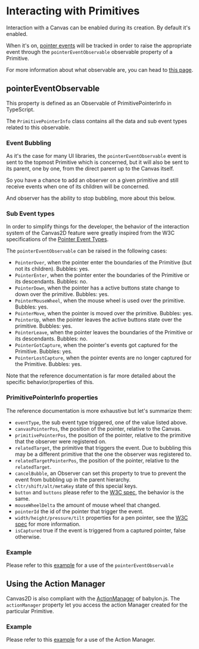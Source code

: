 # Interacting with Primitives

Interaction with a Canvas can be enabled during its creation. By default it's enabled.

When it's on, [pointer events](https://developer.mozilla.org/en-US/docs/Web/API/Pointer_events) will be tracked in order to raise the appropriate event through the `pointerEventObservable` observable property of a Primitive.

For more information about what observable are, you can head to [this page](https://doc.babylonjs.com/overviews/Observables).

## pointerEventObservable

This property is defined as an Observable of PrimitivePointerInfo  in TypeScript.

The `PrimitivePointerInfo` class contains all the data and sub event types related to this observable.

### Event Bubbling

As it's the case for many UI libraries, the `pointerEventObservable` event is sent to the topmost Primitive which is concerned, but it will also be sent to its parent, one by one, from the direct parent up to the Canvas itself.

So you have a chance to add an observer on a given primitive and still receive events when one of its children will be concerned.

And observer has the ability to stop bubbling, more about this below.

### Sub Event types

In order to simplify things for the developer, the behavior of the interaction system of the Canvas2D feature were greatly inspired from the W3C specifications of the [Pointer Event Types](https://www.w3.org/TR/pointerevents/#pointer-event-types).

The `pointerEventObservable` can be raised in the following cases:

 - `PointerOver`, when the pointer enter the boundaries of the Primitive (but not its children). Bubbles: yes.
 - `PointerEnter`, when the pointer enter the boundaries of the Primitive or its descendants. Bubbles: no.
 - `PointerDown`, when the pointer has a active buttons state change to down over the primitive. Bubbles: yes.
 - `PointerMouseWheel`, when the mouse wheel is used over the primitive. Bubbles: yes.
 - `PointerMove`, when the pointer is moved over the primitive. Bubbles: yes.
 - `PointerUp`, when the pointer leaves the active buttons state over the primitive. Bubbles: yes.
 - `PointerLeave`, when the pointer leaves the boundaries of the Primitive or its descendants. Bubbles: no.
 - `PointerGotCapture`, when the pointer's events got captured for the Primitive. Bubbles: yes.
 - `PointerLostCapture`, when the pointer events are no longer captured for the Primitive. Bubbles: yes.

Note that the reference documentation is far more detailed about the specific behavior/properties of this.

### PrimitivePointerInfo properties

The reference documentation is more exhaustive but let's summarize them:

 - `eventType`, the sub event type triggered, one of the value listed above.
 - `canvasPointerPos`, the position of the pointer, relative to the Canvas.
 - `primitivePointerPos`, the position of the pointer, relative to the primitive that the observer were registered on.
 - `relatedTarget`, the primitive that triggers the event. Due to bubbling this may be a different primitive that the one the observer was registered to.
 - `relatedTargetPointerPos`, the position of the pointer, relative to the `relatedTarget`.
 - `cancelBubble`, an Observer can set this property to true to prevent the event from bubbling up in the parent hierarchy.
 - `cltr/shift/alt/metaKey` state of this special keys.
 - `button` and `buttons` please refer to the [W3C spec](https://www.w3.org/TR/pointerevents/#button-states), the behavior is the same.
 - `mouseWheelDelta` the amount of mouse wheel that changed.
 - `pointerId` the id of the pointer that trigger the event.
 - `width/height/pressure/tilt` properties for a pen pointer, see the [W3C spec](https://www.w3.org/TR/pointerevents/#pointerevent-interface) for more information.
 - `isCaptured` true if the event is triggered from a captured pointer, false otherwise.

### Example

Please refer to this [example](http://babylonjs-playground.com/#UVDG0#1) for a use of the `pointerEventObservable`

## Using the Action Manager

Canvas2D is also compliant with the [ActionManager](http://doc.babylonjs.com/tutorials/How_to_use_Actions) of babylon.js. The `actionManager` property let you access the action Manager created for the particular Primitive.

### Example
Please refer to this [example](http://babylonjs-playground.com/#1ONKPJ#1) for a use of the Action Manager.